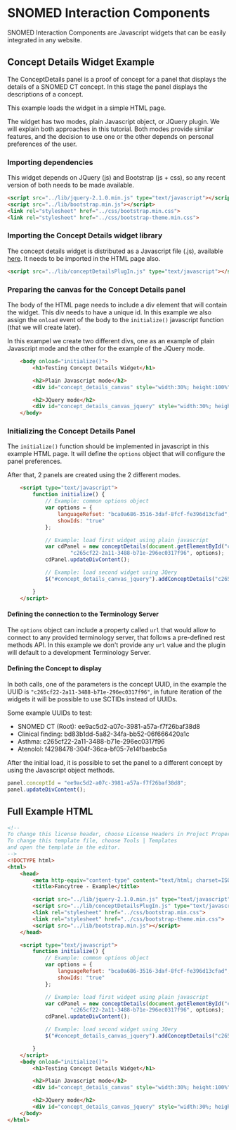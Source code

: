 # SNOMED Interaction Components

SNOMED Interaction Components are Javascript widgets that can be easily integrated in any website.

## Concept Details Widget Example

The ConceptDetails panel is a proof of concept for a panel that displays the details of a SNOMED CT concept. In this stage the panel displays the descriptions of a concept.

This example loads the widget in a simple HTML page.

The widget has two modes, plain Javascript object, or JQuery plugin. We will explain both approaches in this tutorial. Both modes provide similar features, and the decision to use one or the other depends on personal preferences of the user.

### Importing dependencies

This widget depends on JQuery (js) and Bootstrap (js + css), so any recent version of both needs to be made available.

```HTML
<script src="../lib/jquery-2.1.0.min.js" type="text/javascript"></script>
<script src="../lib/bootstrap.min.js"></script>
<link rel="stylesheet" href="../css/bootstrap.min.css">
<link rel="stylesheet" href="../css/bootstrap-theme.min.css">
```

### Importing the Concept Details widget library

The concept details widget is distributed as a Javascript file (.js), available [here](https://github.com/termMed/snomed-interaction-components/raw/master/lib/conceptDetailsPlugIn.js). It needs to be imported in the HTML page also.

```HTML
<script src="../lib/conceptDetailsPlugIn.js" type="text/javascript"></script>
```

### Preparing the canvas for the Concept Details panel

The body of the HTML page needs to include a div element that will contain the widget. This div needs to have a unique id. In this example we also assign the `onload` event of the body to the `initialize()` javascript function (that we will create later).

In this exampel we create two different divs, one as an example of plain Javascript mode and the other for the example of the JQuery mode.

```HTML
    <body onload="initialize()">
        <h1>Testing Concept Details Widget</h1>

        <h2>Plain Javascript mode</h2>
        <div id="concept_details_canvas" style="width:30%; height:100%"></div>

        <h2>JQuery mode</h2>
        <div id="concept_details_canvas_jquery" style="width:30%; height:100%"></div>
    </body>
```

### Initializing the Concept Details Panel

The `initialize()` function should be implemented in javascript in this example HTML page. It will define the `options` object that will configure the panel preferences.

After that, 2 panels are created using the 2 different modes.

```HTML
    <script type="text/javascript">
        function initialize() {
            // Example: common options object
            var options = {
                languageRefset: "bca0a686-3516-3daf-8fcf-fe396d13cfad",
                showIds: "true"
            };

            // Example: load first widget using plain javascript
            var cdPanel = new conceptDetails(document.getElementById("concept_details_canvas"),
                    "c265cf22-2a11-3488-b71e-296ec0317f96", options);
            cdPanel.updateDivContent();

            // Example: load second widget using JQery
            $("#concept_details_canvas_jquery").addConceptDetails("c265cf22-2a11-3488-b71e-296ec0317f96", options);

        }
    </script>
```

#### Defining the connection to the Terminology Server

The `options` object can include a property called `url` that would allow to connect to any provided terminology server, that follows a pre-defined rest methods API. In this example we don't provide any `url` value and the plugin will default to a development Terminology Server.

#### Defining the Concept to display

In both calls, one of the parameters is the concept UUID, in the example the UUID is `"c265cf22-2a11-3488-b71e-296ec0317f96"`, in future iteration of the widgets it will be possible to use SCTIDs instead of UUIDs.

Some example UUIDs to test:

* SNOMED CT (Root): ee9ac5d2-a07c-3981-a57a-f7f26baf38d8
* Clinical finding: bd83b1dd-5a82-34fa-bb52-06f666420a1c
* Asthma: c265cf22-2a11-3488-b71e-296ec0317f96
* Atenolol: f4298478-304f-36ca-bf05-7e14fbaebc5a

After the initial load, it is possible to set the panel to a different concept by using the Javascript object methods.

```JavaScript
panel.conceptId = "ee9ac5d2-a07c-3981-a57a-f7f26baf38d8";
panel.updateDivContent();
```

## Full Example HTML
```HTML
<!--
To change this license header, choose License Headers in Project Properties.
To change this template file, choose Tools | Templates
and open the template in the editor.
-->
<!DOCTYPE html>
<html>
    <head>
        <meta http-equiv="content-type" content="text/html; charset=ISO-8859-1">
        <title>Fancytree - Example</title>

        <script src="../lib/jquery-2.1.0.min.js" type="text/javascript"></script>
        <script src="../lib/conceptDetailsPlugIn.js" type="text/javascript"></script>
        <link rel="stylesheet" href="../css/bootstrap.min.css">
        <link rel="stylesheet" href="../css/bootstrap-theme.min.css">
        <script src="../lib/bootstrap.min.js"></script>
    </head>

    <script type="text/javascript">
        function initialize() {
            // Example: common options object
            var options = {
                languageRefset: "bca0a686-3516-3daf-8fcf-fe396d13cfad",
                showIds: "true"
            };

            // Example: load first widget using plain javascript
            var cdPanel = new conceptDetails(document.getElementById("concept_details_canvas"),
                    "c265cf22-2a11-3488-b71e-296ec0317f96", options);
            cdPanel.updateDivContent();

            // Example: load second widget using JQery
            $("#concept_details_canvas_jquery").addConceptDetails("c265cf22-2a11-3488-b71e-296ec0317f96", options);

        }
    </script>
    <body onload="initialize()">
        <h1>Testing Concept Details Widget</h1>

        <h2>Plain Javascript mode</h2>
        <div id="concept_details_canvas" style="width:30%; height:100%"></div>

        <h2>JQuery mode</h2>
        <div id="concept_details_canvas_jquery" style="width:30%; height:100%"></div>
    </body>
</html>

```

